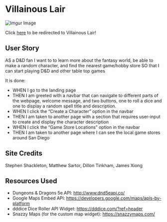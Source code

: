 # Villainous Lair

![Imgur Image](https://i.imgur.com/RSSA8sq.jpg)

Click [here](https://bsidemyself.github.io/Villainous-Lair/) to be redirected to Villainous Lair!

## User Story
 AS a D&D fan
I want to to learn more about the fantasy world, be able to make a random character, and find the nearest game/hobby store
SO that I can start playing D&D and other table top games

It is done:
* WHEN I go to the landing page
* THEN I am greeted with a navbar that can navigate to different parts of the webpage, welcome message, and two buttons, one to roll a dice and one to display a random spell title and description.
* WHEN I click the “Create a Character” option in the navbar
* THEN I am taken to another page with a section that requires user-input to create and display the character description
* WHEN I click the “Game Store Locations” option in the navbar
* THEN I am taken to another page where I can see the local game stores around San Diego

## Site Credits
Stephen Shackleton, Matthew Sartor, Dillon Tinkham, James Xiong

## Resources Used
* Dungeons & Dragons 5e API: http://www.dnd5eapi.co/
* Google Maps Embed API: https://developers.google.com/maps/apis-by-platform
* dddice Dice Roller API Widget: https://dddice.com/?ref=header
* Snazzy Maps (for the custom map widget): https://snazzymaps.com/
